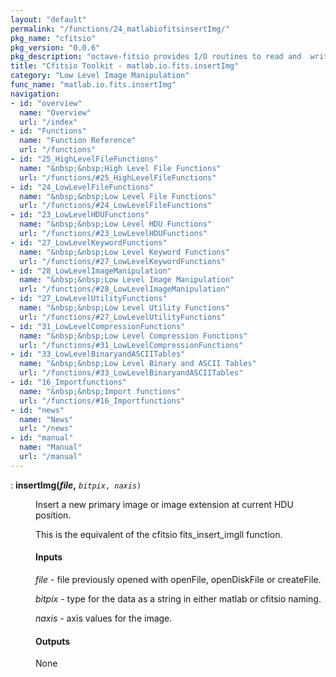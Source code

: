 ```yaml
---
layout: "default"
permalink: "/functions/24_matlabiofitsinsertImg/"
pkg_name: "cfitsio"
pkg_version: "0.0.6"
pkg_description: "octave-fitsio provides I/O routines to read and  write FITS (Flexible Image Transport System) files."
title: "Cfitsio Toolkit - matlab.io.fits.insertImg"
category: "Low Level Image Manipulation"
func_name: "matlab.io.fits.insertImg"
navigation:
- id: "overview"
  name: "Overview"
  url: "/index"
- id: "Functions"
  name: "Function Reference"
  url: "/functions"
- id: "25_HighLevelFileFunctions"
  name: "&nbsp;&nbsp;High Level File Functions"
  url: "/functions/#25_HighLevelFileFunctions"
- id: "24_LowLevelFileFunctions"
  name: "&nbsp;&nbsp;Low Level File Functions"
  url: "/functions/#24_LowLevelFileFunctions"
- id: "23_LowLevelHDUFunctions"
  name: "&nbsp;&nbsp;Low Level HDU Functions"
  url: "/functions/#23_LowLevelHDUFunctions"
- id: "27_LowLevelKeywordFunctions"
  name: "&nbsp;&nbsp;Low Level Keyword Functions"
  url: "/functions/#27_LowLevelKeywordFunctions"
- id: "28_LowLevelImageManipulation"
  name: "&nbsp;&nbsp;Low Level Image Manipulation"
  url: "/functions/#28_LowLevelImageManipulation"
- id: "27_LowLevelUtilityFunctions"
  name: "&nbsp;&nbsp;Low Level Utility Functions"
  url: "/functions/#27_LowLevelUtilityFunctions"
- id: "31_LowLevelCompressionFunctions"
  name: "&nbsp;&nbsp;Low Level Compression Functions"
  url: "/functions/#31_LowLevelCompressionFunctions"
- id: "33_LowLevelBinaryandASCIITables"
  name: "&nbsp;&nbsp;Low Level Binary and ASCII Tables"
  url: "/functions/#33_LowLevelBinaryandASCIITables"
- id: "16_Importfunctions"
  name: "&nbsp;&nbsp;Import functions"
  url: "/functions/#16_Importfunctions"
- id: "news"
  name: "News"
  url: "/news"
- id: "manual"
  name: "Manual"
  url: "/manual"
---
```

<dl class="first-deftypefn">
<dt class="deftypefn" id="index-insertImg_0028file_002c"><span class="category-def">: </span><span><strong class="def-name">insertImg(<var class="var">file</var>,</strong> <code class="def-code-arguments"><var class="var">bitpix</var>, <var class="var">naxis</var>)</code><a class="copiable-link" href='#index-insertImg_0028file_002c'></a></span></dt>
<dd><p>Insert a new primary image or image extension at current HDU position.
</p>
<p>This is the equivalent of the cfitsio fits_insert_imgll function.
</p>
<h4 class="subsubheading" id="Inputs">Inputs</h4>
<p><var class="var">file</var> - file previously opened with openFile, openDiskFile
 or createFile.
</p>
<p><var class="var">bitpix</var> - type for the data as a string in either matlab or cfitsio naming.
</p>
<p><var class="var">naxis</var> - axis values for the image.
</p>
<h4 class="subsubheading" id="Outputs">Outputs</h4>
<p>None
 </p></dd></dl>